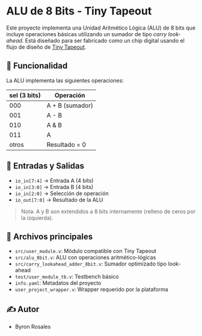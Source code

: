 # ALU de 8 Bits - Tiny Tapeout

Este proyecto implementa una Unidad Aritmético Lógica (ALU) de 8 bits que incluye operaciones básicas utilizando un sumador de tipo *carry look-ahead*. Está diseñado para ser fabricado como un chip digital usando el flujo de diseño de [Tiny Tapeout](https://tinytapeout.com/).

## 🧠 Funcionalidad

La ALU implementa las siguientes operaciones:

| sel (3 bits) | Operación       |
|--------------|-----------------|
| 000          | A + B (sumador) |
| 001          | A - B           |
| 010          | A & B           |
| 011          | A | B           |
| otros        | Resultado = 0   |

## 🔌 Entradas y Salidas

- `io_in[7:4]` → Entrada A (4 bits)
- `io_in[3:0]` → Entrada B (4 bits)
- `io_in[2:0]` → Selección de operación
- `io_out[7:0]` → Resultado de la ALU

> Nota: A y B son extendidos a 8 bits internamente (relleno de ceros por la izquierda).

## 📁 Archivos principales

- `src/user_module.v`: Módulo compatible con Tiny Tapeout
- `src/alu_8bit.v`: ALU con operaciones aritmético-lógicas
- `src/carry_lookahead_adder_8bit.v`: Sumador optimizado tipo look-ahead
- `test/user_module_tb.v`: Testbench básico
- `info.yaml`: Metadatos del proyecto
- `user_project_wrapper.v`: Wrapper requerido por la plataforma

## ✍ Autor

- Byron Rosales



